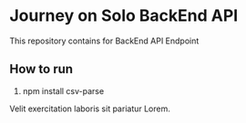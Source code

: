 # Journey on Solo BackEnd API

This repository contains for BackEnd API Endpoint

## How to run

1. npm install csv-parse

Velit exercitation laboris sit pariatur Lorem.
